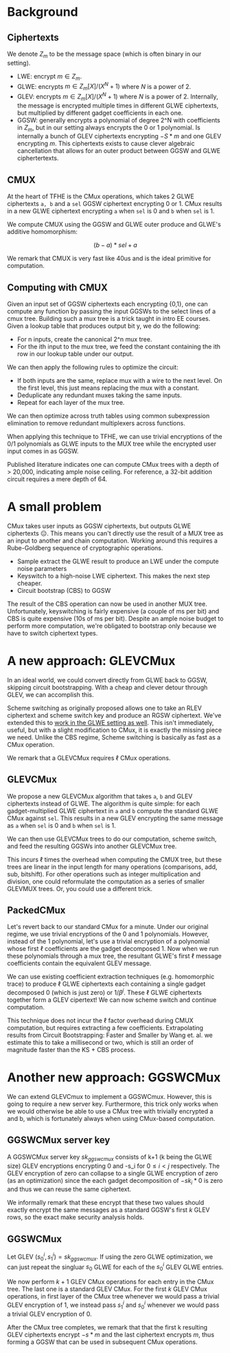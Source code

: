 # Background
## Ciphertexts
We denote $Z_m$ to be the message space (which is often binary in our setting).

* LWE: encrypt $m \in Z_m$.
* GLWE: encrypts $m \in Z_m[X]/(X^N+1)$ where $N$ is a power of 2.
* GLEV: encrypts $m \in Z_m[X]/(X^N+1)$ where $N$ is a power of 2. Internally, the message is encrypted multiple times in different GLWE ciphertexts, but multiplied by different gadget coefficients in each one.
* GGSW: generally encrypts a polynomial of degree 2^N with coefficients in $Z_m$, but in our setting always encrypts the 0 or 1 polynomial. Is internally a bunch of GLEV ciphertexts encrypting $-S * m$ and one GLEV encrypting $m$. This ciphertexts exists to cause clever algebraic cancellation that allows for an outer product between GGSW and GLWE ciphertertexts.

## CMUX
At the heart of TFHE is the CMux operations, which takes 2 GLWE ciphertexts `a, b` and a `sel` GGSW ciphertext encrypting 0 or 1. CMux results in a new GLWE ciphertext encrypting `a` when `sel` is 0 and `b` when `sel` is 1.

We compute CMUX using the GGSW and GLWE outer produce and GLWE's additive homomorphism:

$$(b - a) * sel + a$$

We remark that CMUX is very fast like 40us and is the ideal primitive for computation.

## Computing with CMUX
Given an input set of GGSW ciphertexts each encrypting {0,1}, one can compute any function by passing the input GGSWs to the select lines of a cmux tree. Building such a mux tree is a trick taught in intro EE courses. Given a lookup table that produces output bit y, we do the following:

* For n inputs, create the canonical 2^n mux tree.
* For the ith input to the mux tree, we feed the constant containing the ith row in our lookup table under our output.

We can then apply the following rules to optimize the circuit:
* If both inputs are the same, replace mux with a wire to the next level. On the first level, this just means replacing the mux with a constant.
* Deduplicate any redundant muxes taking the same inputs.
* Repeat for each layer of the mux tree.
        
We can then optimize across truth tables using common subexpression elimination to remove redundant multiplexers across functions.

When applying this technique to TFHE, we can use trivial encryptions of the 0/1 polynomials as GLWE inputs to the MUX tree while the encrypted user input comes in as GGSW.

Published literature indicates one can compute CMux trees with a depth of > 20,000, indicating ample noise ceiling. For reference, a 32-bit addition circuit requires a mere depth of 64.

# A small problem
CMux takes user inputs as GGSW ciphertexts, but outputs GLWE ciphertexts 😑. This means you can't directly use the result of a MUX tree as an input to another and chain computation. Working around this requires a Rube-Goldberg sequence of cryptographic operations.
    
* Sample extract the GLWE result to produce an LWE under the compute noise parameters
* Keyswitch to a high-noise LWE ciphertext. This makes the next step cheaper.
* Circuit bootstrap (CBS) to GGSW

The result of the CBS operation can now be used in another MUX tree. Unfortunately, keyswitching is fairly expensive (a couple of ms per bit) and CBS is quite expensive (10s of ms per bit). Despite an ample noise budget to perform more computation, we're obligated to bootstrap only because we have to switch ciphertext types.

# A new approach: GLEVCMux
In an ideal world, we could convert directly from GLWE back to GGSW, skipping circuit bootstrapping. With a cheap and clever detour through GLEV, we can accomplish this.

Scheme switching as originally proposed allows one to take an RLEV ciphertext and scheme switch key and produce an RGSW ciphertext. We've extended this to [work in the GLWE setting as well](./glwe_scheme_switching.md). This isn't immediately, useful, but with a slight modification to CMux, it is exactly the missing piece we need. Unlike the CBS regime, Scheme switching is basically as fast as a CMux operation.

We remark that a GLEVCMux requires $\ell$ CMux operations.

## GLEVCMux
We propose a new GLEVCMux algorithm that takes `a`, `b` and GLEV ciphertexts instead of GLWE. The algorithm is quite simple: for each gadget-multiplied GLWE ciphertext in `a` and `b` compute the standard GLWE CMux against `sel`. This results in a new GLEV encrypting the same message as `a` when `sel` is 0 and `b` when `sel` is 1.

We can then use GLEVCMux trees to do our computation, scheme switch, and feed the resulting GGSWs into another GLEVCMux tree.

This incurs $\ell$ times the overhead when computing the CMUX tree, but these trees are linear in the input length for many operations (comparisons, add, sub, bitshift). For other operations such as integer multiplication and division, one could reformulate the computation as a series of smaller GLEVMUX trees. Or, you could use a different trick.

## PackedCMux
Let's revert back to our standard CMux for a minute. Under our original regime, we use trivial encryptions of the 0 and 1 polynomials. However, instead of the 1 polynomial, let's use a trivial encryption of a polynomial whose first $\ell$ coefficients are the gadget decomposed 1. Now when we run these polynomials through a mux tree, the resultant GLWE's first $\ell$ message coefficients contain the equivalent GLEV message.

We can use existing coefficient extraction techniques (e.g. homomorphic trace) to produce $\ell$ GLWE ciphertexts each containing a single gadget decomposed 0 (which is just zero) or $1/\beta^j$. These $\ell$ GLWE ciphertexts together form a GLEV cipertext! We can now scheme switch and continue computation.

This technique does not incur the $\ell$ factor overhead during CMUX computation, but requires extracting a few coefficients. Extrapolating results from Circuit Bootstrapping: Faster and Smaller by Wang et. al. we estimate this to take a millisecond or two, which is still an order of magnitude faster than the KS + CBS process.

# Another new approach: GGSWCMux
We can extend GLEVCmux to implement a GGSWCmux. However, this is going to require a new server key. Furthermore, this trick only works when we would otherwise be able to use a CMux tree with trivially encrypted a and b, which is fortunately always when using CMux-based computation.

## GGSWCMux server key
A GGSWCMux server key $sk_{ggswcmux}$ consists of k+1 (k being the GLWE size) GLEV encryptions encrypting 0 and -s_i for $0 \le i \lt j$ respectively. The GLEV encryption of zero can collapse to a single GLWE encryption of zero (as an optimization) since the each gadget decomposition of $-sk_i * 0$ is zero and thus we can reuse the same ciphertext.

We informally remark that these encrypt that these two values should exactly encrypt the same messages as a standard GGSW's first $k$ GLEV rows, so the exact make security analysis holds.

## GGSWCMux
Let GLEV $(s_0^i, s_1^i) = sk_{ggswcmux}$. If using the zero GLWE optimization, we can just repeat the singluar $s_0$ GLWE for each of the $s_0^i$ GLEV GLWE entries.

We now perform $k+1$ GLEV CMux operations for each entry in the CMux tree. The last one is a standard GLEV CMux. For the first $k$ GLEV CMux operations, in first layer of the CMux tree whenever we would pass a trivial GLEV encryption of 1, we instead pass $s_1^i$ and $s_0^i$ whenever we would pass a trivial GLEV encryption of 0.

After the CMux tree completes, we remark that that the first k resulting GLEV ciphertexts encrypt $-s * m$ and the last ciphertext encrypts $m$, thus forming a GGSW that can be used in subsequent CMux operations.